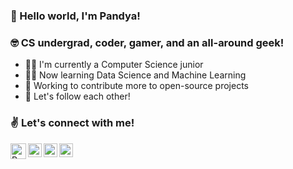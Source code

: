 ### 👋  Hello world, I'm Pandya! 

### 🤓  CS undergrad, coder, gamer, and an all-around geek!

- 👨‍🎓  I'm currently a Computer Science junior
- 👨‍💻  Now learning Data Science and Machine Learning
- 🔨  Working to contribute more to open-source projects
- 🤝  Let's follow each other!

### ✌ Let's connect with me!

[<img align="left" alt="Pandya Athallah Erlambang | LinkedIn" width="25px" src="https://pngimg.com/uploads/linkedIn/linkedIn_PNG38.png" />][linkedin]
[<img align="left" alt="Pandya Athallah Erlambang | Twitter" width="22px" src="https://logodownload.org/wp-content/uploads/2014/09/twitter-logo-2-1.png" />][twitter]
[<img align="left" alt="Pandya Athallah Erlambang | Instagram" width="22px" src="https://assets.stickpng.com/images/580b57fcd9996e24bc43c521.png" />][instagram]
[<img align="left" alt="Pandya Athallah Erlambang | Steam" width="22px" src="https://cdn.freebiesupply.com/images/large/2x/steam-logo-transparent.png" />][steam]

[linkedin]: https://linkedin.com/in/pandyaae
[twitter]: https://twitter.com/pandya_ae
[instagram]: https://instagram.com/pandya.ae
[steam]: https://steamcommunity.com/id/panthaer
